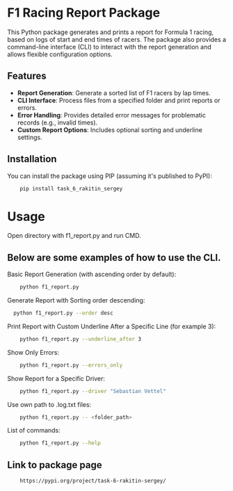 # F1 Racing Report Package

This Python package generates and prints a report for Formula 1 racing, based on logs of start and end times of racers. The package also provides a command-line interface (CLI) to interact with the report generation and allows flexible configuration options.

## Features

- **Report Generation**: Generate a sorted list of F1 racers by lap times.
- **CLI Interface**: Process files from a specified folder and print reports or errors.
- **Error Handling**: Provides detailed error messages for problematic records (e.g., invalid times).
- **Custom Report Options**: Includes optional sorting and underline settings.

## Installation

You can install the package using PIP (assuming it's published to PyPI):

```bash
    pip install task_6_rakitin_sergey
```
# Usage

Open directory with f1_report.py and run CMD.

## Below are some examples of how to use the CLI.

Basic Report Generation (with ascending order by default):

```bash
    python f1_report.py
```

Generate Report with Sorting order descending:

```bash
  python f1_report.py --order desc
```

Print Report with Custom Underline After a Specific Line (for example 3):

```bash
    python f1_report.py --underline_after 3
```

Show Only Errors:

```bash
    python f1_report.py --errors_only
```

Show Report for a Specific Driver:

```bash
    python f1_report.py --driver "Sebastian Vettel"
```

Use own path to .log\.txt files:

```bash
    python f1_report.py -- <folder_path>
```

List of commands:

```bash
    python f1_report.py --help
```

## Link to package page 

```Bash
    https://pypi.org/project/task-6-rakitin-sergey/
```



